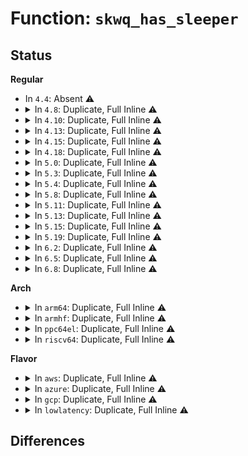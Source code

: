 # Function: <code>skwq_has_sleeper</code>

## Status
<b>Regular</b>
<ul>
<li>
In <code>4.4</code>: Absent ⚠️
</li>
<li>
<details>
<summary>In <code>4.8</code>: Duplicate, Full Inline ⚠️</summary>

**Collision:** Static Duplication

**Inline:** Full

**Transformation:** False

**Instances:**

```
In net/core/sock.c (ffffffff81767a6c)
Location: include/net/sock.h:1887
Inline: True
Inline callers:
  - net/core/sock.c:sock_def_wakeup
```
```
In net/core/stream.c (ffffffff81775a11)
Location: include/net/sock.h:1887
Inline: True
Inline callers:
  - net/core/stream.c:sk_stream_write_space
```
```
In net/unix/af_unix.c (ffffffff8182b79d)
Location: include/net/sock.h:1887
Inline: True
```
</details>
</li>
<li>
<details>
<summary>In <code>4.10</code>: Duplicate, Full Inline ⚠️</summary>

**Collision:** Static Duplication

**Inline:** Full

**Transformation:** False

**Instances:**

```
In net/core/sock.c (ffffffff81794a8c)
Location: include/net/sock.h:1949
Inline: True
Inline callers:
  - net/core/sock.c:sock_def_wakeup
```
```
In net/core/stream.c (ffffffff817a2fe1)
Location: include/net/sock.h:1949
Inline: True
Inline callers:
  - net/core/stream.c:sk_stream_write_space
```
```
In net/unix/af_unix.c (ffffffff8185d1bd)
Location: include/net/sock.h:1949
Inline: True
```
</details>
</li>
<li>
<details>
<summary>In <code>4.13</code>: Duplicate, Full Inline ⚠️</summary>

**Collision:** Static Duplication

**Inline:** Full

**Transformation:** False

**Instances:**

```
In net/core/sock.c (ffffffff817b2c7c)
Location: include/net/sock.h:1973
Inline: True
Inline callers:
  - net/core/sock.c:sock_def_wakeup
```
```
In net/core/stream.c (ffffffff817c112d)
Location: include/net/sock.h:1973
Inline: True
Inline callers:
  - net/core/stream.c:sk_stream_write_space
```
```
In net/unix/af_unix.c (ffffffff818819df)
Location: include/net/sock.h:1973
Inline: True
```
</details>
</li>
<li>
<details>
<summary>In <code>4.15</code>: Duplicate, Full Inline ⚠️</summary>

**Collision:** Static Duplication

**Inline:** Full

**Transformation:** False

**Instances:**

```
In kernel/bpf/sockmap.c (ffffffff811b1718)
Location: include/net/sock.h:1987
Inline: True
Inline callers:
  - kernel/bpf/sockmap.c:smap_state_change
```
```
In net/core/sock.c (ffffffff8182af6c)
Location: include/net/sock.h:1987
Inline: True
Inline callers:
  - net/core/sock.c:sock_def_wakeup
```
```
In net/core/stream.c (ffffffff8183ab50)
Location: include/net/sock.h:1987
Inline: True
Inline callers:
  - net/core/stream.c:sk_stream_write_space
```
```
In net/unix/af_unix.c (ffffffff81902b1f)
Location: include/net/sock.h:1987
Inline: True
```
</details>
</li>
<li>
<details>
<summary>In <code>4.18</code>: Duplicate, Full Inline ⚠️</summary>

**Collision:** Static Duplication

**Inline:** Full

**Transformation:** False

**Instances:**

```
In net/core/sock.c (ffffffff8187505c)
Location: include/net/sock.h:1989
Inline: True
Inline callers:
  - net/core/sock.c:sock_def_wakeup
```
```
In net/core/stream.c (ffffffff8188528f)
Location: include/net/sock.h:1989
Inline: True
Inline callers:
  - net/core/stream.c:sk_stream_write_space
```
```
In net/unix/af_unix.c (ffffffff81958f9d)
Location: include/net/sock.h:1989
Inline: True
```
</details>
</li>
<li>
<details>
<summary>In <code>5.0</code>: Duplicate, Full Inline ⚠️</summary>

**Collision:** Static Duplication

**Inline:** Full

**Transformation:** False

**Instances:**

```
In net/core/sock.c (ffffffff8189592c)
Location: include/net/sock.h:2074
Inline: True
Inline callers:
  - net/core/sock.c:sock_def_wakeup
```
```
In net/core/stream.c (ffffffff818a59c4)
Location: include/net/sock.h:2074
Inline: True
Inline callers:
  - net/core/stream.c:sk_stream_write_space
```
```
In net/unix/af_unix.c (ffffffff8198db5d)
Location: include/net/sock.h:2074
Inline: True
```
</details>
</li>
<li>
<details>
<summary>In <code>5.3</code>: Duplicate, Full Inline ⚠️</summary>

**Collision:** Static Duplication

**Inline:** Full

**Transformation:** False

**Instances:**

```
In net/core/sock.c (ffffffff818e0bf6)
Location: include/net/sock.h:2086
Inline: True
Inline callers:
  - net/core/sock.c:sock_def_write_space
  - net/core/sock.c:sock_def_readable
  - net/core/sock.c:sock_def_error_report
  - net/core/sock.c:sock_def_wakeup
```
```
In net/core/stream.c (ffffffff818f0cd4)
Location: include/net/sock.h:2086
Inline: True
Inline callers:
  - net/core/stream.c:sk_stream_write_space
```
```
In net/unix/af_unix.c (ffffffff819f90fd)
Location: include/net/sock.h:2086
Inline: True
Inline callers:
  - net/unix/af_unix.c:unix_write_space
```
</details>
</li>
<li>
<details>
<summary>In <code>5.4</code>: Duplicate, Full Inline ⚠️</summary>

**Collision:** Static Duplication

**Inline:** Full

**Transformation:** False

**Instances:**

```
In net/core/sock.c (ffffffff81912dc6)
Location: include/net/sock.h:2096
Inline: True
Inline callers:
  - net/core/sock.c:sock_def_write_space
  - net/core/sock.c:sock_def_readable
  - net/core/sock.c:sock_def_error_report
  - net/core/sock.c:sock_def_wakeup
```
```
In net/core/stream.c (ffffffff81922c49)
Location: include/net/sock.h:2096
Inline: True
Inline callers:
  - net/core/stream.c:sk_stream_write_space
```
```
In net/unix/af_unix.c (ffffffff81a2fd4d)
Location: include/net/sock.h:2096
Inline: True
Inline callers:
  - net/unix/af_unix.c:unix_write_space
```
</details>
</li>
<li>
<details>
<summary>In <code>5.8</code>: Duplicate, Full Inline ⚠️</summary>

**Collision:** Static Duplication

**Inline:** Full

**Transformation:** False

**Instances:**

```
In net/core/sock.c (ffffffff819e4b96)
Location: include/net/sock.h:2145
Inline: True
Inline callers:
  - net/core/sock.c:sock_def_write_space
  - net/core/sock.c:sock_def_readable
  - net/core/sock.c:sock_def_error_report
  - net/core/sock.c:sock_def_wakeup
```
```
In net/core/stream.c (ffffffff819f66c5)
Location: include/net/sock.h:2145
Inline: True
Inline callers:
  - net/core/stream.c:sk_stream_write_space
```
```
In net/unix/af_unix.c (ffffffff81b23f2d)
Location: include/net/sock.h:2145
Inline: True
Inline callers:
  - net/unix/af_unix.c:unix_write_space
```
```
In net/mptcp/subflow.c (ffffffff81baf907)
Location: include/net/sock.h:2145
Inline: True
Inline callers:
  - net/mptcp/subflow.c:subflow_state_change
```
</details>
</li>
<li>
<details>
<summary>In <code>5.11</code>: Duplicate, Full Inline ⚠️</summary>

**Collision:** Static Duplication

**Inline:** Full

**Transformation:** False

**Instances:**

```
In net/core/sock.c (ffffffff819e4406)
Location: include/net/sock.h:2164
Inline: True
Inline callers:
  - net/core/sock.c:sock_def_write_space
  - net/core/sock.c:sock_def_readable
  - net/core/sock.c:sock_def_error_report
  - net/core/sock.c:sock_def_wakeup
```
```
In net/core/stream.c (ffffffff819f62a6)
Location: include/net/sock.h:2164
Inline: True
Inline callers:
  - net/core/stream.c:sk_stream_write_space
```
```
In net/unix/af_unix.c (ffffffff81b3291d)
Location: include/net/sock.h:2164
Inline: True
Inline callers:
  - net/unix/af_unix.c:unix_write_space
```
```
In net/mptcp/subflow.c (ffffffff81bc30ba)
Location: include/net/sock.h:2164
Inline: True
Inline callers:
  - net/mptcp/subflow.c:subflow_state_change
```
</details>
</li>
<li>
<details>
<summary>In <code>5.13</code>: Duplicate, Full Inline ⚠️</summary>

**Collision:** Static Duplication

**Inline:** Full

**Transformation:** False

**Instances:**

```
In net/core/sock.c (ffffffff819ca496)
Location: include/net/sock.h:2181
Inline: True
Inline callers:
  - net/core/sock.c:sock_def_write_space
  - net/core/sock.c:sock_def_readable
  - net/core/sock.c:sock_def_error_report
  - net/core/sock.c:sock_def_wakeup
```
```
In net/core/stream.c (ffffffff819dc432)
Location: include/net/sock.h:2181
Inline: True
Inline callers:
  - net/core/stream.c:sk_stream_write_space
```
```
In net/unix/af_unix.c (ffffffff81b2045d)
Location: include/net/sock.h:2181
Inline: True
Inline callers:
  - net/unix/af_unix.c:unix_write_space
```
```
In net/mptcp/subflow.c (ffffffff81bb37c6)
Location: include/net/sock.h:2181
Inline: True
Inline callers:
  - net/mptcp/subflow.c:subflow_state_change
```
</details>
</li>
<li>
<details>
<summary>In <code>5.15</code>: Duplicate, Full Inline ⚠️</summary>

**Collision:** Static Duplication

**Inline:** Full

**Transformation:** False

**Instances:**

```
In net/core/sock.c (ffffffff81a79a36)
Location: include/net/sock.h:2221
Inline: True
Inline callers:
  - net/core/sock.c:sock_def_write_space
  - net/core/sock.c:sock_def_readable
  - net/core/sock.c:sock_def_error_report
  - net/core/sock.c:sock_def_wakeup
```
```
In net/core/stream.c (ffffffff81a8c672)
Location: include/net/sock.h:2221
Inline: True
Inline callers:
  - net/core/stream.c:sk_stream_write_space
```
```
In net/unix/af_unix.c (ffffffff81be535d)
Location: include/net/sock.h:2221
Inline: True
Inline callers:
  - net/unix/af_unix.c:unix_write_space
```
```
In net/mptcp/subflow.c (ffffffff81c81efa)
Location: include/net/sock.h:2221
Inline: True
Inline callers:
  - net/mptcp/subflow.c:subflow_state_change
```
</details>
</li>
<li>
<details>
<summary>In <code>5.19</code>: Duplicate, Full Inline ⚠️</summary>

**Collision:** Static Duplication

**Inline:** Full

**Transformation:** False

**Instances:**

```
In net/core/sock.c (ffffffff81beddcb)
Location: include/net/sock.h:2339
Inline: True
Inline callers:
  - net/core/sock.c:sock_def_write_space
  - net/core/sock.c:sock_def_readable
  - net/core/sock.c:sock_def_error_report
  - net/core/sock.c:sock_def_wakeup
```
```
In net/core/stream.c (ffffffff81c01ef5)
Location: include/net/sock.h:2339
Inline: True
Inline callers:
  - net/core/stream.c:sk_stream_write_space
```
```
In net/unix/af_unix.c (ffffffff81d7d0e2)
Location: include/net/sock.h:2339
Inline: True
Inline callers:
  - net/unix/af_unix.c:unix_write_space
```
```
In net/mptcp/subflow.c (ffffffff81e27c0f)
Location: include/net/sock.h:2339
Inline: True
Inline callers:
  - net/mptcp/subflow.c:subflow_state_change
```
</details>
</li>
<li>
<details>
<summary>In <code>6.2</code>: Duplicate, Full Inline ⚠️</summary>

**Collision:** Static Duplication

**Inline:** Full

**Transformation:** False

**Instances:**

```
In net/core/sock.c (ffffffff81d9ad5b)
Location: include/net/sock.h:2374
Inline: True
Inline callers:
  - net/core/sock.c:sock_def_write_space
  - net/core/sock.c:sock_def_readable
  - net/core/sock.c:sock_def_error_report
  - net/core/sock.c:sock_def_wakeup
```
```
In net/core/stream.c (ffffffff81db12d5)
Location: include/net/sock.h:2374
Inline: True
Inline callers:
  - net/core/stream.c:sk_stream_write_space
```
```
In net/unix/af_unix.c (ffffffff81f4a802)
Location: include/net/sock.h:2374
Inline: True
Inline callers:
  - net/unix/af_unix.c:unix_write_space
```
```
In net/mptcp/subflow.c (ffffffff81fffb3f)
Location: include/net/sock.h:2374
Inline: True
Inline callers:
  - net/mptcp/subflow.c:subflow_state_change
```
</details>
</li>
<li>
<details>
<summary>In <code>6.5</code>: Duplicate, Full Inline ⚠️</summary>

**Collision:** Static Duplication

**Inline:** Full

**Transformation:** False

**Instances:**

```
In net/core/sock.c (ffffffff81e095db)
Location: include/net/sock.h:2362
Inline: True
Inline callers:
  - net/core/sock.c:sock_def_write_space
  - net/core/sock.c:sock_def_readable
  - net/core/sock.c:sock_def_error_report
  - net/core/sock.c:sock_def_wakeup
```
```
In net/core/stream.c (ffffffff81e217e5)
Location: include/net/sock.h:2362
Inline: True
Inline callers:
  - net/core/stream.c:sk_stream_write_space
```
```
In net/unix/af_unix.c (ffffffff81faa4a2)
Location: include/net/sock.h:2362
Inline: True
Inline callers:
  - net/unix/af_unix.c:unix_write_space
```
```
In net/mptcp/subflow.c (ffffffff8207badd)
Location: include/net/sock.h:2362
Inline: True
Inline callers:
  - net/mptcp/subflow.c:subflow_state_change
```
</details>
</li>
<li>
<details>
<summary>In <code>6.8</code>: Duplicate, Full Inline ⚠️</summary>

**Collision:** Static Duplication

**Inline:** Full

**Transformation:** False

**Instances:**

```
In net/core/sock.c (ffffffff81ec5fcb)
Location: include/net/sock.h:2352
Inline: True
Inline callers:
  - net/core/sock.c:sock_def_write_space
  - net/core/sock.c:sock_def_readable
  - net/core/sock.c:sock_def_error_report
  - net/core/sock.c:sock_def_wakeup
```
```
In net/core/stream.c (ffffffff81edf705)
Location: include/net/sock.h:2352
Inline: True
Inline callers:
  - net/core/stream.c:sk_stream_write_space
```
```
In net/unix/af_unix.c (ffffffff820778c2)
Location: include/net/sock.h:2352
Inline: True
Inline callers:
  - net/unix/af_unix.c:unix_write_space
```
```
In net/mptcp/subflow.c (ffffffff82150edd)
Location: include/net/sock.h:2352
Inline: True
Inline callers:
  - net/mptcp/subflow.c:subflow_state_change
```
</details>
</li>
</ul>
<b>Arch</b>
<ul>
<li>
<details>
<summary>In <code>arm64</code>: Duplicate, Full Inline ⚠️</summary>

**Collision:** Static Duplication

**Inline:** Full

**Transformation:** False

**Instances:**

```
In net/core/sock.c (ffff800010baa4f4)
Location: include/net/sock.h:2096
Inline: True
Inline callers:
  - net/core/sock.c:sock_def_write_space
  - net/core/sock.c:sock_def_readable
  - net/core/sock.c:sock_def_error_report
  - net/core/sock.c:sock_def_wakeup
```
```
In net/core/stream.c (ffff800010bbd8d0)
Location: include/net/sock.h:2096
Inline: True
Inline callers:
  - net/core/stream.c:sk_stream_write_space
```
```
In net/unix/af_unix.c (ffff800010cef354)
Location: include/net/sock.h:2096
Inline: True
Inline callers:
  - net/unix/af_unix.c:unix_write_space
```
</details>
</li>
<li>
<details>
<summary>In <code>armhf</code>: Duplicate, Full Inline ⚠️</summary>

**Collision:** Static Duplication

**Inline:** Full

**Transformation:** False

**Instances:**

```
In net/core/sock.c (c0cc9044)
Location: include/net/sock.h:2096
Inline: True
Inline callers:
  - net/core/sock.c:sock_def_write_space
  - net/core/sock.c:sock_def_readable
  - net/core/sock.c:sock_def_error_report
  - net/core/sock.c:sock_def_wakeup
```
```
In net/core/stream.c (c0cd9a14)
Location: include/net/sock.h:2096
Inline: True
Inline callers:
  - net/core/stream.c:sk_stream_write_space
```
```
In net/unix/af_unix.c (c0df7fa8)
Location: include/net/sock.h:2096
Inline: True
Inline callers:
  - net/unix/af_unix.c:unix_write_space
```
</details>
</li>
<li>
<details>
<summary>In <code>ppc64el</code>: Duplicate, Full Inline ⚠️</summary>

**Collision:** Static Duplication

**Inline:** Full

**Transformation:** False

**Instances:**

```
In net/core/sock.c (c000000000c80904)
Location: include/net/sock.h:2096
Inline: True
Inline callers:
  - net/core/sock.c:sock_def_write_space
  - net/core/sock.c:sock_def_readable
  - net/core/sock.c:sock_def_error_report
  - net/core/sock.c:sock_def_wakeup
```
```
In net/core/stream.c (c000000000c96c68)
Location: include/net/sock.h:2096
Inline: True
Inline callers:
  - net/core/stream.c:sk_stream_write_space
```
```
In net/unix/af_unix.c (c000000000e14ff0)
Location: include/net/sock.h:2096
Inline: True
Inline callers:
  - net/unix/af_unix.c:unix_write_space
```
</details>
</li>
<li>
<details>
<summary>In <code>riscv64</code>: Duplicate, Full Inline ⚠️</summary>

**Collision:** Static Duplication

**Inline:** Full

**Transformation:** False

**Instances:**

```
In net/core/sock.c (ffffffe00073deaa)
Location: include/net/sock.h:2096
Inline: True
Inline callers:
  - net/core/sock.c:sock_def_write_space
  - net/core/sock.c:sock_def_readable
  - net/core/sock.c:sock_def_error_report
  - net/core/sock.c:sock_def_wakeup
```
```
In net/core/stream.c (ffffffe00074bcfa)
Location: include/net/sock.h:2096
Inline: True
Inline callers:
  - net/core/stream.c:sk_stream_write_space
```
```
In net/unix/af_unix.c (ffffffe00083c39c)
Location: include/net/sock.h:2096
Inline: True
Inline callers:
  - net/unix/af_unix.c:unix_write_space
```
</details>
</li>
</ul>
<b>Flavor</b>
<ul>
<li>
<details>
<summary>In <code>aws</code>: Duplicate, Full Inline ⚠️</summary>

**Collision:** Static Duplication

**Inline:** Full

**Transformation:** False

**Instances:**

```
In net/core/sock.c (ffffffff818b2dc6)
Location: include/net/sock.h:2096
Inline: True
Inline callers:
  - net/core/sock.c:sock_def_write_space
  - net/core/sock.c:sock_def_readable
  - net/core/sock.c:sock_def_error_report
  - net/core/sock.c:sock_def_wakeup
```
```
In net/core/stream.c (ffffffff818c2c49)
Location: include/net/sock.h:2096
Inline: True
Inline callers:
  - net/core/stream.c:sk_stream_write_space
```
```
In net/unix/af_unix.c (ffffffff819cf3dd)
Location: include/net/sock.h:2096
Inline: True
Inline callers:
  - net/unix/af_unix.c:unix_write_space
```
</details>
</li>
<li>
<details>
<summary>In <code>azure</code>: Duplicate, Full Inline ⚠️</summary>

**Collision:** Static Duplication

**Inline:** Full

**Transformation:** False

**Instances:**

```
In net/core/sock.c (ffffffff8186cd16)
Location: include/net/sock.h:2096
Inline: True
Inline callers:
  - net/core/sock.c:sock_def_write_space
  - net/core/sock.c:sock_def_readable
  - net/core/sock.c:sock_def_error_report
  - net/core/sock.c:sock_def_wakeup
```
```
In net/core/stream.c (ffffffff8187cb89)
Location: include/net/sock.h:2096
Inline: True
Inline callers:
  - net/core/stream.c:sk_stream_write_space
```
```
In net/unix/af_unix.c (ffffffff8198c19d)
Location: include/net/sock.h:2096
Inline: True
Inline callers:
  - net/unix/af_unix.c:unix_write_space
```
</details>
</li>
<li>
<details>
<summary>In <code>gcp</code>: Duplicate, Full Inline ⚠️</summary>

**Collision:** Static Duplication

**Inline:** Full

**Transformation:** False

**Instances:**

```
In net/core/sock.c (ffffffff81903dc6)
Location: include/net/sock.h:2096
Inline: True
Inline callers:
  - net/core/sock.c:sock_def_write_space
  - net/core/sock.c:sock_def_readable
  - net/core/sock.c:sock_def_error_report
  - net/core/sock.c:sock_def_wakeup
```
```
In net/core/stream.c (ffffffff81913c49)
Location: include/net/sock.h:2096
Inline: True
Inline callers:
  - net/core/stream.c:sk_stream_write_space
```
```
In net/unix/af_unix.c (ffffffff81a39e5d)
Location: include/net/sock.h:2096
Inline: True
Inline callers:
  - net/unix/af_unix.c:unix_write_space
```
</details>
</li>
<li>
<details>
<summary>In <code>lowlatency</code>: Duplicate, Full Inline ⚠️</summary>

**Collision:** Static Duplication

**Inline:** Full

**Transformation:** False

**Instances:**

```
In net/core/sock.c (ffffffff81924dcb)
Location: include/net/sock.h:2096
Inline: True
Inline callers:
  - net/core/sock.c:sock_def_write_space
  - net/core/sock.c:sock_def_readable
  - net/core/sock.c:sock_def_error_report
  - net/core/sock.c:sock_def_wakeup
```
```
In net/core/stream.c (ffffffff81934dde)
Location: include/net/sock.h:2096
Inline: True
Inline callers:
  - net/core/stream.c:sk_stream_write_space
```
```
In net/unix/af_unix.c (ffffffff81a464a2)
Location: include/net/sock.h:2096
Inline: True
Inline callers:
  - net/unix/af_unix.c:unix_write_space
```
</details>
</li>
</ul>

## Differences
